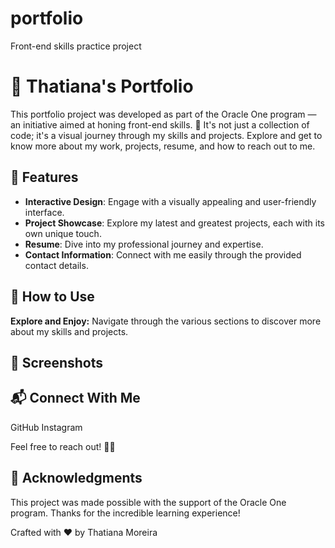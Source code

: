 # portfolio
Front-end skills practice project

# 🚀 Thatiana's Portfolio

This portfolio project was developed as part of the Oracle One program — an initiative aimed at honing front-end skills. 🌟 It's not just a collection of code; it's a visual journey through my skills and projects. Explore and get to know more about my work, projects, resume, and how to reach out to me.



## 🎨 Features

- **Interactive Design**: Engage with a visually appealing and user-friendly interface.
- **Project Showcase**: Explore my latest and greatest projects, each with its own unique touch.
- **Resume**: Dive into my professional journey and expertise.
- **Contact Information**: Connect with me easily through the provided contact details.


## 🚧 How to Use

**Explore and Enjoy:**
Navigate through the various sections to discover more about my skills and projects.


## 📸 Screenshots


## 📬 Connect With Me
GitHub
Instagram

Feel free to reach out! 🌈✨


## 🌟 Acknowledgments

This project was made possible with the support of the Oracle One program. Thanks for the incredible learning experience!


Crafted with ❤️ by Thatiana Moreira